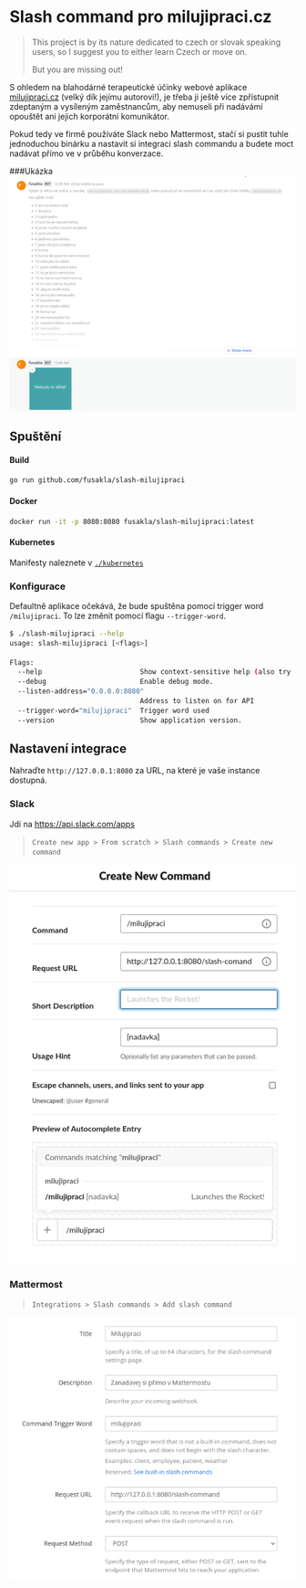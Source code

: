 # Slash command pro milujipraci.cz

> This project is by its nature dedicated to czech or
> slovak speaking users, so I suggest you to either learn Czech or move on.
>
> But you are missing out!

S ohledem na blahodárné terapeutické účinky webové aplikace [milujipraci.cz](http://milujipraci.cz/) (velký dík jejímu
autorovi!), je třeba ji ještě více zpřístupnit zdeptaným a vysíleným zaměstnancům, aby nemuseli při nadávámí opouštět
ani jejich korporátní komunikátor.

Pokud tedy ve firmě používáte Slack nebo Mattermost, stačí si pustit tuhle jednoduchou binárku a nastavit si integraci
slash commandu a budete moct nadávat přímo ve v průběhu konverzace.

###Ukázka
![example](./docs/assets/example.png)

## Spuštění

#### Build

```bash
go run github.com/fusakla/slash-milujipraci
```

#### Docker

```bash
docker run -it -p 8080:8080 fusakla/slash-milujipraci:latest
```

#### Kubernetes

Manifesty naleznete v [`./kubernetes`](./kubernetes)

### Konfigurace

Defaultně aplikace očekává, že bude spuštěna pomocí trigger word `/milujipraci`. To lze změnit pomocí
flagu `--trigger-word`.

```bash
$ ./slash-milujipraci --help
usage: slash-milujipraci [<flags>]

Flags:
  --help                        Show context-sensitive help (also try --help-long and --help-man).
  --debug                       Enable debug mode.
  --listen-address="0.0.0.0:8080"  
                                Address to listen on for API
  --trigger-word="milujipraci"  Trigger word used
  --version                     Show application version.
```

## Nastavení integrace

Nahraďte `http://127.0.0.1:8080` za URL, na které je vaše instance dostupná.

### Slack

Jdi na https://api.slack.com/apps

> `Create new app > From scratch > Slash commands > Create new command`

![slack setup](./docs/assets/slack-setup.png)

### Mattermost

> `Integrations > Slash commands > Add slash command`

![mattermost setup](./docs/assets/mattermost-setup.png)


